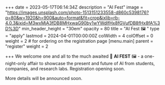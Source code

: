 +++
date = 2023-05-17T06:14:34Z
description = "AI Fest"
image = "https://images.unsplash.com/photo-1513151233558-d860c5398176?q=80&w=1920&h=900&auto=format&fit=crop&ixlib=rb-4.0.3&ixid=M3wxMjA3fDB8MHxwaG90by1wYWdlfHx8fGVufDB8fHx8fA%3D%3D"
min_header_height = "30em"
opacity = 80
title = "AI Fest 🖼️ "
type = "apply"
lastmod = 2024-04-01T00:00:00Z
colWidth = 4
colOffset = 0
weight = 2 # for ordering on the registration page
[menu.main]
parent = "register"
weight = 2

+++
We welcome one and all to the much awaited 🎤 **AI FEST** 🖼️ - a one-night-only affair to showcase the present and future of AI from students, companies, and research labs. Registration opening soon.

<!-- If you would like to **register** just for the AI Fest, use the link below &darr; -->

<!--more-->

<!-- ![AI Fest](/images/ai-fest-poster.jpg ) -->

<!-- 
We welcome posters from students, booths or exhibitions from companies, showcasing research from research labs.  -->


More details will be announced soon.
